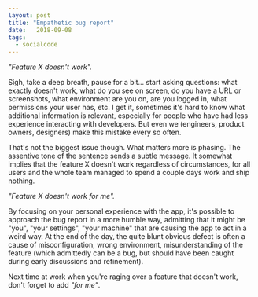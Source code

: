 ```yaml
---
layout: post
title: "Empathetic bug report"
date:   2018-09-08
tags:
  - socialcode
---
```


*"Feature X doesn't work".*

Sigh, take a deep breath, pause for a bit... start asking questions:
what exactly doesn't work,
what do you see on screen,
do you have a URL or screenshots,
what environment are you on, are you logged in,
what permissions your user has, etc.
I get it, sometimes it's hard to know what additional information is relevant,
especially for people who have had less experience interacting with developers.
But even we (engineers, product owners, designers) make this mistake every so often.

That's not the biggest issue though.
What matters more is phasing.
The assentive tone of the sentence sends a subtle message.
It somewhat implies that the feature X doesn't work regardless of circumstances,
for all users and the whole team managed to spend a couple days work and ship nothing.

*"Feature X doesn't work for me".*

By focusing on your personal experience with the app,
it's possible to approach the bug report in a more humble way,
admitting that it might be "you", "your settings", "your machine"
that are causing the app to act in a weird way.
At the end of the day, the quite blunt obvious defect is often a cause of misconfiguration,
wrong environment, misunderstanding of the feature
(which admittedly can be a bug, but should have been caught during early discussions and refinement).

Next time at work when you're raging over a feature that doesn't work, don't forget to add *"for me"*.

